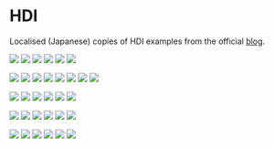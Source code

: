 # HDI

Localised (Japanese) copies of HDI examples from the official [blog](https://blog.4d.com/).  

[![](https://img.shields.io/github/downloads/4D-JP/HDI/20r6/total?color=E23089)](https://github.com/4D-JP/HDI/releases/tag/20r6)
[![](https://img.shields.io/github/downloads/4D-JP/HDI/20r5/total?color=E23089)](https://github.com/4D-JP/HDI/releases/tag/20r5)
[![](https://img.shields.io/github/downloads/4D-JP/HDI/20r4/total?color=E23089)](https://github.com/4D-JP/HDI/releases/tag/20r4)
[![](https://img.shields.io/github/downloads/4D-JP/HDI/20r3/total?color=E23089)](https://github.com/4D-JP/HDI/releases/tag/20r3)
[![](https://img.shields.io/github/downloads/4D-JP/HDI/20r2/total?color=E23089)](https://github.com/4D-JP/HDI/releases/tag/20r2)
[![](https://img.shields.io/github/downloads/4D-JP/HDI/20/total?color=E23089)](https://github.com/4D-JP/HDI/releases/tag/20)

[![](https://img.shields.io/github/downloads/4D-JP/HDI/19r8/total?color=5682DF)](https://github.com/4D-JP/HDI/releases/tag/19r8)
[![](https://img.shields.io/github/downloads/4D-JP/HDI/19r7/total?color=5682DF)](https://github.com/4D-JP/HDI/releases/tag/19r7)
[![](https://img.shields.io/github/downloads/4D-JP/HDI/19r6/total?color=5682DF)](https://github.com/4D-JP/HDI/releases/tag/19r6)
[![](https://img.shields.io/github/downloads/4D-JP/HDI/19r5/total?color=5682DF)](https://github.com/4D-JP/HDI/releases/tag/19r5)
[![](https://img.shields.io/github/downloads/4D-JP/HDI/19r4/total?color=5682DF)](https://github.com/4D-JP/HDI/releases/tag/19r4)
[![](https://img.shields.io/github/downloads/4D-JP/HDI/19r3/total?color=5682DF)](https://github.com/4D-JP/HDI/releases/tag/19r3)
[![](https://img.shields.io/github/downloads/4D-JP/HDI/19r2/total?color=5682DF)](https://github.com/4D-JP/HDI/releases/tag/19r2)
[![](https://img.shields.io/github/downloads/4D-JP/HDI/19/total?color=5682DF)](https://github.com/4D-JP/HDI/releases/tag/19)

[![](https://img.shields.io/github/downloads/4D-JP/HDI/18r6/total?color=EB8E5F)](https://github.com/4D-JP/HDI/releases/tag/18r6)
[![](https://img.shields.io/github/downloads/4D-JP/HDI/18r5/total?color=EB8E5F)](https://github.com/4D-JP/HDI/releases/tag/18r5)
[![](https://img.shields.io/github/downloads/4D-JP/HDI/18r4/total?color=EB8E5F)](https://github.com/4D-JP/HDI/releases/tag/18r4)
[![](https://img.shields.io/github/downloads/4D-JP/HDI/18r3/total?color=EB8E5F)](https://github.com/4D-JP/HDI/releases/tag/18r3)
[![](https://img.shields.io/github/downloads/4D-JP/HDI/18r2/total?color=EB8E5F)](https://github.com/4D-JP/HDI/releases/tag/18r2)
[![](https://img.shields.io/github/downloads/4D-JP/HDI/18/total?color=EB8E5F)](https://github.com/4D-JP/HDI/releases/tag/18)

[![](https://img.shields.io/github/downloads/4D-JP/HDI/17r6/total?color=3E8B93)](https://github.com/4D-JP/HDI/releases/tag/17r6)
[![](https://img.shields.io/github/downloads/4D-JP/HDI/17r5/total?color=3E8B93)](https://github.com/4D-JP/HDI/releases/tag/17r5)
[![](https://img.shields.io/github/downloads/4D-JP/HDI/17r4/total?color=3E8B93)](https://github.com/4D-JP/HDI/releases/tag/17r4)
[![](https://img.shields.io/github/downloads/4D-JP/HDI/17r3/total?color=3E8B93)](https://github.com/4D-JP/HDI/releases/tag/17r3)
[![](https://img.shields.io/github/downloads/4D-JP/HDI/17r2/total?color=3E8B93)](https://github.com/4D-JP/HDI/releases/tag/17r2)
[![](https://img.shields.io/github/downloads/4D-JP/HDI/17/total?color=3E8B93)](https://github.com/4D-JP/HDI/releases/tag/17)

[![](https://img.shields.io/github/downloads/4D-JP/HDI/16r6/total?color=8331AE)](https://github.com/4D-JP/HDI/releases/tag/16r6)
[![](https://img.shields.io/github/downloads/4D-JP/HDI/16r5/total?color=8331AE)](https://github.com/4D-JP/HDI/releases/tag/16r5)
[![](https://img.shields.io/github/downloads/4D-JP/HDI/16r4/total?color=8331AE)](https://github.com/4D-JP/HDI/releases/tag/16r4)
[![](https://img.shields.io/github/downloads/4D-JP/HDI/16r3/total?color=8331AE)](https://github.com/4D-JP/HDI/releases/tag/16r3)
[![](https://img.shields.io/github/downloads/4D-JP/HDI/16r2/total?color=8331AE)](https://github.com/4D-JP/HDI/releases/tag/16r2)
[![](https://img.shields.io/github/downloads/4D-JP/HDI/16/total?color=8331AE)](https://github.com/4D-JP/HDI/releases/tag/16)
